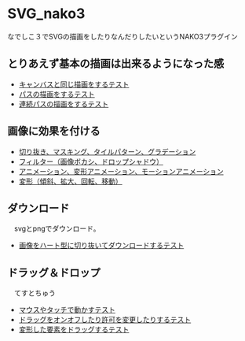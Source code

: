 # SVG_nako3
なでしこ３でSVGの描画をしたりなんだりしたいというNAKO3プラグイン

## とりあえず基本の描画は出来るようになった感
- [キャンバスと同じ描画をするテスト](https://snowdrops89.github.io/SVG_nako3/test/SVG_test_1.html)
- [パスの描画をするテスト](https://snowdrops89.github.io/SVG_nako3/test/SVG_test_2.html)
- [連続パスの描画をするテスト](https://snowdrops89.github.io/SVG_nako3/test/SVG_test_3.html)

## 画像に効果を付ける
- [切り抜き、マスキング、タイルパターン、グラデーション](https://snowdrops89.github.io/SVG_nako3/test/SVG_test_4.html)
- [フィルター（画像ボカシ、ドロップシャドウ）](https://snowdrops89.github.io/SVG_nako3/test/SVG_test_5.html)
- [アニメーション、変形アニメーション、モーションアニメーション](https://snowdrops89.github.io/SVG_nako3/test/SVG_test_6.html)
- [変形（傾斜、拡大、回転、移動）](https://snowdrops89.github.io/SVG_nako3/test/SVG_test_7.html)

## ダウンロード
　svgとpngでダウンロード。
- [画像をハート型に切り抜いてダウンロードするテスト](https://snowdrops89.github.io/SVG_nako3/test/SVG_test_8.html)

## ドラッグ＆ドロップ
　てすとちゅう

- [マウスやタッチで動かすテスト](https://snowdrops89.github.io/SVG_nako3/test/SVG_test_9.html)
- [ドラッグをオンオフしたり許可を変更したりするテスト](https://snowdrops89.github.io/SVG_nako3/test/SVG_test_10.html)
- [変形した要素をドラッグするテスト](https://snowdrops89.github.io/SVG_nako3/test/SVG_test_11.html)
